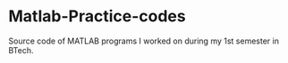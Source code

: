 # Matlab-Practice-codes
Source code of MATLAB programs I worked on during my 1st semester in BTech.
